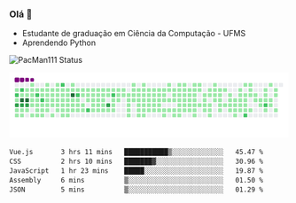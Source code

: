 ### Olá 👋

- Estudante de graduação em Ciência da Computação - UFMS
- Aprendendo Python

![PacMan111 Status](https://github-readme-stats.vercel.app/api?username=pacman111&show_icons=true&theme=gruvbox)
<!--[![Top Linguagens](https://github-readme-stats.vercel.app/api/top-langs/?username=pacman111&layout=compact)](https://github.com/anuraghazra/github-readme-stats) 
-->

![snake gif](https://github.com/PacMan111/PacMan111/blob/output/github-contribution-grid-snake.gif)

<!--START_SECTION:waka-->

```txt
Vue.js       3 hrs 11 mins   ███████████▒░░░░░░░░░░░░░   45.47 %
CSS          2 hrs 10 mins   ███████▓░░░░░░░░░░░░░░░░░   30.96 %
JavaScript   1 hr 23 mins    █████░░░░░░░░░░░░░░░░░░░░   19.87 %
Assembly     6 mins          ▒░░░░░░░░░░░░░░░░░░░░░░░░   01.50 %
JSON         5 mins          ▒░░░░░░░░░░░░░░░░░░░░░░░░   01.29 %
```

<!--END_SECTION:waka-->
